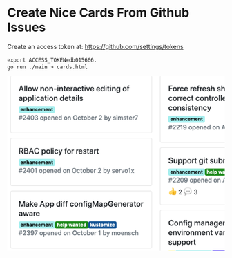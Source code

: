 # Create Nice Cards From Github Issues

Create an access token at:  https://github.com/settings/tokens

```shell script
export ACCESS_TOKEN=db015666.
go run ./main > cards.html
```

![cards](docs/images/cards.png)